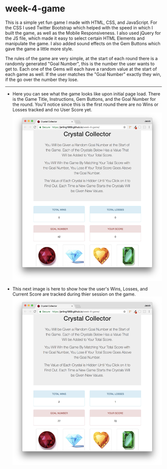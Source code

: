 # week-4-game
This is a simple yet fun game I made with HTML, CSS, and JavaScript. For the CSS I used Twitter Bootstrap which helped with the speed in which I built the game, as well as the Mobile Responsiveness. I also used jQuery for the JS file, which made it easy to select certain HTML Elements and manipulate the game. I also added sound effects on the Gem Buttons which gave the game a little more style.

The rules of the game are very simple, at the start of each round there is a randomly generated "Goal Number", this is the number the user wants to get to. Each one of the Gems will each have a random value at the start of each game as well. If the user matches the "Goal Number" exactly they win, if the go over the number they lose.

---

- Here you can see what the game looks like upon initial page load. There is the Game Title, Instructions, Gem Buttons, and the Goal Number for the round. You'll notice since this is the first round there are no Wins or Losses tracked and no User Score yet.
![INTRO](assets/images/read_me/intro.png)

- This next image is here to show how the user's Wins, Losses, and Current Score are tracked during thier session on the game.
![SESSION](assets/images/read_me/session.png)

